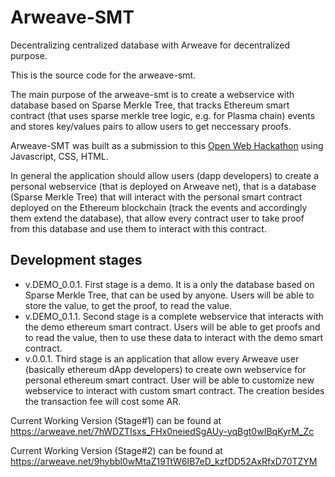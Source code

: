 # Arweave-SMT

Decentralizing centralized database with Arweave for decentralized purpose.

This is the source code for the arweave-smt.

The main purpose of the arweave-smt is to create a webservice with database based on Sparse Merkle Tree, that tracks Ethereum smart contract (that uses sparse merkle tree logic, e.g. for Plasma chain) events and stores key/values pairs to allow users to get neccessary proofs.

Arweave-SMT was built as a submission to this [Open Web Hackathon](https://github.com/ArweaveTeam/Bounties/issues/1) using Javascript, CSS, HTML.

In general the application should allow users (dapp developers) to create a personal webservice (that is deployed on Arweave net), that is a database (Sparse Merkle Tree) that will interact with the personal smart contract deployed on the Ethereum blockchain (track the events and accordingly them extend the database), that allow every contract user to take proof from this database and use them to interact with this contract.

## Development stages

- v.DEMO_0.0.1. First stage is a demo. It is a only the database based on Sparse Merkle Tree, that can be used by anyone. Users will be able to store the value, to get the proof, to read the value.
- v.DEMO_0.1.1. Second stage is a complete webservice that interacts with the demo ethereum smart contract. Users will be able to get proofs and to read the value, then to use these data to interact with the demo smart contract.
- v.0.0.1. Third stage is an application that allow every Arweave user (basically ethereum dApp developers) to create own webservice for personal ethereum smart contract. User will be able to customize new webservice to interact with custom smart contract. The creation besides the transaction fee will cost some AR.

Current Working Version (Stage#1) can be found at https://arweave.net/7hWDZTIsxs_FHx0neiedSgAUy-yqBgt0wIBqKyrM_Zc

Current Working Version (Stage#2) can be found at
https://arweave.net/9hybbl0wMtaZ19TtW6IB7eD_kzfDD52AxRfxD70TZYM
